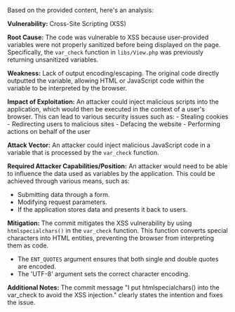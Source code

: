 Based on the provided content, here's an analysis:

**Vulnerability:** Cross-Site Scripting (XSS)

**Root Cause:** The code was vulnerable to XSS because user-provided variables were not properly sanitized before being displayed on the page. Specifically, the `var_check` function in `libs/View.php` was previously returning unsanitized variables.

**Weakness:** Lack of output encoding/escaping. The original code directly outputted the variable, allowing HTML or JavaScript code within the variable to be interpreted by the browser.

**Impact of Exploitation:** An attacker could inject malicious scripts into the application, which would then be executed in the context of a user's browser. This can lead to various security issues such as:
    - Stealing cookies
    - Redirecting users to malicious sites
    - Defacing the website
    - Performing actions on behalf of the user

**Attack Vector:**  An attacker could inject malicious JavaScript code in a variable that is processed by the `var_check` function.

**Required Attacker Capabilities/Position:** An attacker would need to be able to influence the data used as variables by the application. This could be achieved through various means, such as:
   - Submitting data through a form.
   - Modifying request parameters.
   - If the application stores data and presents it back to users.

**Mitigation:** The commit mitigates the XSS vulnerability by using `htmlspecialchars()` in the `var_check` function. This function converts special characters into HTML entities, preventing the browser from interpreting them as code.
   - The `ENT_QUOTES` argument ensures that both single and double quotes are encoded.
   - The 'UTF-8' argument sets the correct character encoding.

**Additional Notes:** The commit message "I put htmlspecialchars() into the var_check to avoid the XSS injection." clearly states the intention and fixes the issue.